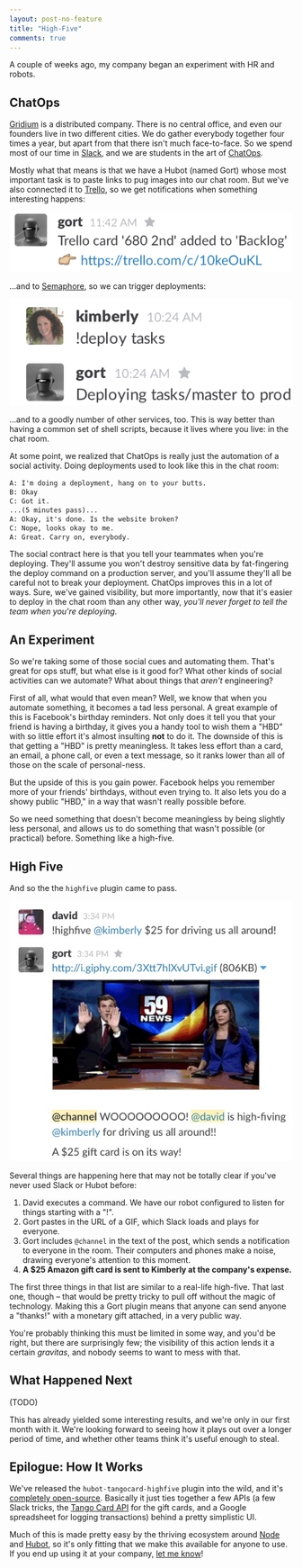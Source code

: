 ```yaml
---
layout: post-no-feature
title: "High-Five"
comments: true
---
```


A couple of weeks ago, my company began an experiment with HR and robots.

## ChatOps

[Gridium](gridium) is a distributed company.
There is no central office, and even our founders live in two different cities.
We do gather everybody together four times a year, but apart from that there isn't much face-to-face.
So we spend most of our time in [Slack](slack), and we are students in the art of [ChatOps](chatops).

Mostly what that means is that we have a Hubot (named Gort) whose most important task is to paste links to pug images into our chat room.
But we've also connected it to [Trello](trello), so we get notifications when something interesting happens:

![](/images/chatops/!trello.png)

…and to [Semaphore](semaphore), so we can trigger deployments:

![](/images/chatops/!deploy.png)

…and to a goodly number of other services, too.
This is way better than having a common set of shell scripts, because it lives where you live: in the chat room.

At some point, we realized that ChatOps is really just the automation of a social activity.
Doing deployments used to look like this in the chat room:

```
A: I'm doing a deployment, hang on to your butts.
B: Okay
C: Got it.
...(5 minutes pass)...
A: Okay, it's done. Is the website broken?
C: Nope, looks okay to me.
A: Great. Carry on, everybody.
```

The social contract here is that you tell your teammates when you're deploying.
They'll assume you won't destroy sensitive data by fat-fingering the deploy command on a production server, and you'll assume they'll all be careful not to break your deployment.
ChatOps improves this in a lot of ways.
Sure, we've gained visibility, but more importantly, now that it's easier to deploy in the chat room than any other way, *you'll never forget to tell the team when you're deploying.*

## An Experiment

So we're taking some of those social cues and automating them.
That's great for ops stuff, but what else is it good for?
What other kinds of social activities can we automate?
What about things that *aren't* engineering?

First of all, what would that even mean?
Well, we know that when you automate something, it becomes a tad less personal.
A great example of this is Facebook's birthday reminders.
Not only does it tell you that your friend is having a birthday, it gives you a handy tool to wish them a "HBD" with so little effort it's almost insulting **not** to do it.
The downside of this is that getting a "HBD" is pretty meaningless.
It takes less effort than a card, an email, a phone call, or even a text message, so it ranks lower than all of those on the scale of personal-ness.

But the upside of this is you gain power.
Facebook helps you remember more of your friends' birthdays, without even trying to.
It also lets you do a showy public "HBD," in a way that wasn't really possible before.

So we need something that doesn't become meaningless by being slightly less personal, and allows us to do something that wasn't possible (or practical) before.
Something like a high-five.

## High Five

And so the the `highfive` plugin came to pass.

![](/images/chatops/!highfive.gif)

Several things are happening here that may not be totally clear if you've never used Slack or Hubot before:

1. David executes a command. We have our robot configured to listen for things starting with a "!".
1. Gort pastes in the URL of a GIF, which Slack loads and plays for everyone.
1. Gort includes `@channel` in the text of the post, which sends a notification to everyone in the room. Their computers and phones make a noise, drawing everyone's attention to this moment.
1. **A $25 Amazon gift card is sent to Kimberly at the company's expense.**

The first three things in that list are similar to a real-life high-five.
That last one, though – that would be pretty tricky to pull off without the magic of technology.
Making this a Gort plugin means that anyone can send anyone a "thanks!" with a monetary gift attached, in a very public way.

You're probably thinking this must be limited in some way, and you'd be right, but there are surprisingly few; the visibility of this action lends it a certain *gravitas*, and nobody seems to want to mess with that.

## What Happened Next

(TODO)

This has already yielded some interesting results, and we're only in our first month with it.
We're looking forward to seeing how it plays out over a longer period of time, and whether other teams think it's useful enough to steal.

## Epilogue: How It Works

We've released the `hubot-tangocard-highfive` plugin into the wild, and it's [completely open-source](highfive).
Basically it just ties together a few APIs (a few Slack tricks, the [Tango Card API](tango) for the gift cards, and a Google spreadsheet for logging transactions) behind a pretty simplistic UI.

Much of this is made pretty easy by the thriving ecosystem around [Node](node) and [Hubot](hubot), so it's only fitting that we make this available for anyone to use.
If you end up using it at your company, [let me know](https://twitter.com/benstraub)!

[gridium]: http://www.gridium.com/
[chatops]: http://venturebeat.com/2014/12/16/everything-you-wanted-to-know-about-chatops-but-were-afraid-to-ask/
[semaphore]: https://semaphoreapp.com/
[highfive]: https://github.com/ben/hubot-tangocard-highfive
[tango]: https://www.tangocard.com/giftcardapi
[node]: http://nodejs.org/
[hubot]: https://hubot.github.com/
